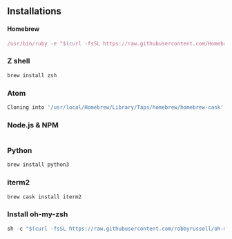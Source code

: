 
## Installations

#### Homebrew
```javascript
/usr/bin/ruby -e "$(curl -fsSL https://raw.githubusercontent.com/Homebrew/install/master/install)"
```

### Z shell
```javascript
brew install zsh

```

### Atom

```javascript
Cloning into '/usr/local/Homebrew/Library/Taps/homebrew/homebrew-cask'...
```

### Node.js & NPM
```javascript

```

### Python
```javascript
brew install python3
```

### iterm2
```javascript
brew cask install iterm2
```
### Install oh-my-zsh
```javascript
sh -c "$(curl -fsSL https://raw.githubusercontent.com/robbyrussell/oh-my-zsh/master/tools/install.sh)"
```


